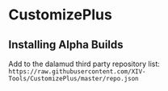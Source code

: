 # CustomizePlus

## Installing Alpha Builds
Add to the dalamud third party repository list:
`https://raw.githubusercontent.com/XIV-Tools/CustomizePlus/master/repo.json`
